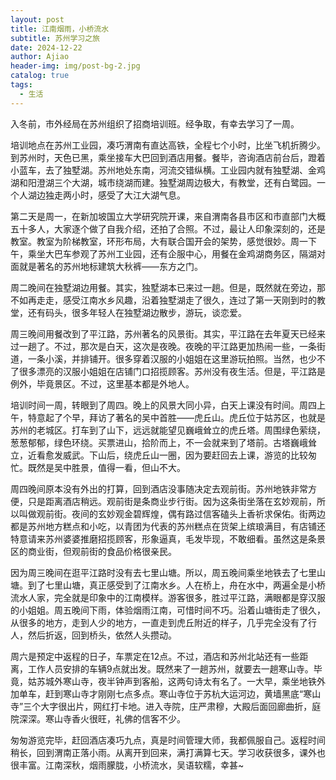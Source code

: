 ```yaml
---
layout: post
title: 江南烟雨，小桥流水
subtitle: 苏州学习之旅
date: 2024-12-22
author: Ajiao
header-img: img/post-bg-2.jpg
catalog: true
tags:
  - 生活
---
```

入冬前，市外经局在苏州组织了招商培训班。经争取，有幸去学习了一周。

培训地点在苏州工业园，凑巧渭南有直达高铁，全程七个小时，比坐飞机折腾少。到苏州时，天色已黑，乘坐接车大巴回到酒店用餐。餐毕，咨询酒店前台后，蹬着小蓝车，去了独墅湖。苏州地处东南，河流交错纵横。工业园内就有独墅湖、金鸡湖和阳澄湖三个大湖，城市绕湖而建。独墅湖周边极大，有教堂，还有白鹭园。一个人湖边独走两小时，感受了大江大湖气息。

第二天是周一，在新加坡国立大学研究院开课，来自渭南各县市区和市直部门大概五十多人，大家逐个做了自我介绍，还拍了合照。不过，最让人印象深刻的，还是教室。教室为阶梯教室，环形布局，大有联合国开会的架势，感觉很妙。周一下午，乘坐大巴车参观了苏州工业园，还有企服中心，用餐在金鸡湖商务区，隔湖对面就是著名的苏州地标建筑大秋裤——东方之门。

周二晚间在独墅湖边用餐。其实，独墅湖本已来过一趟。但是，既然就在旁边，那不如再走走，感受江南水乡风趣，沿着独墅湖走了很久，连过了第一天刚到时的教堂，还有码头，很多年轻人在独墅湖边散步，游玩，谈恋爱。

周三晚间用餐改到了平江路，苏州著名的风景街。其实，平江路在去年夏天已经来过一趟了。不过，那次是白天，这次是夜晚。夜晚的平江路更加热闹一些，一条街道，一条小溪，并排铺开。很多穿着汉服的小姐姐在这里游玩拍照。当然，也少不了很多漂亮的汉服小姐姐在店铺门口招揽顾客。苏州没有夜生活。但是，平江路是例外，毕竟景区。不过，这里基本都是外地人。

培训时间一周，转眼到了周四。晚上的风景大同小异，白天上课没有时间。周四上午，特意起了个早，拜访了著名的吴中首胜——虎丘山。虎丘位于姑苏区，也就是苏州的老城区。打车到了山下，远远就能望见巍峨耸立的虎丘塔。周围绿色萦绕，葱葱郁郁，绿色环绕。买票进山，拾阶而上，不一会就来到了塔前。古塔巍峨耸立，近看愈发威武。下山后，绕虎丘山一圈，因为要赶回去上课，游览的比较匆忙。既然是吴中胜景，值得一看，但山不大。

周四晚间原本没有外出的打算，回到酒店没事随决定去观前街。苏州地铁非常方便，只是距离酒店稍远。观前街是条商业步行街。因为这条街坐落在玄妙观前，所以叫做观前街。夜间的玄妙观金碧辉煌，偶有路过信客磕头上香祈求保佑。街两边都是苏州地方糕点和小吃，以青团为代表的苏州糕点在货架上缤琅满目，有店铺还特意请来苏州婆婆推磨招揽顾客，形象逼真，毛发毕现，不敢细看。虽然这是条景区的商业街，但观前街的食品价格很亲民。

因为周三晚间在逛平江路时没有去七里山塘。所以，周五晚间乘坐地铁去了七里山塘。到了七里山塘，真正感受到了江南水乡。人在桥上，舟在水中，两遍全是小桥流水人家，完全就是印象中的江南模样。游客很多，胜过平江路，满眼都是穿汉服的小姐姐。周五晚间下雨，体验烟雨江南，可惜时间不巧。沿着山塘街走了很久，从很多的地方，走到人少的地方，一直走到虎丘附近的样子，几乎完全没有了行人，然后折返，回到桥头，依然人头攒动。

周六是预定中返程的日子，车票定在12点。不过，酒店和苏州北站还有一些距离，工作人员安排的车辆9点就出发。既然来了一趟苏州，就要去一趟寒山寺。毕竟，姑苏城外寒山寺，夜半钟声到客船，这两句诗太有名了。一大早，乘坐地铁外加单车，赶到寒山寺才刚刚七点多点。寒山寺位于苏杭大运河边，黄墙黑底“寒山寺”三个大字很出片，网红打卡地。进入寺院，庄严肃穆，大殿后面回廊曲折，庭院深深。寒山寺香火很旺，礼佛的信客不少。

匆匆游览完毕，赶回酒店凑巧九点，真是时间管理大师，我都佩服自己。返程时间稍长，回到渭南正落小雨。从离开到回来，满打满算七天。学习收获很多，课外也很丰富。江南深秋，烟雨朦胧，小桥流水，吴语软糯，幸甚~